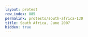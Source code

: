 ```yaml
---
layout: protest
row_index: 885
permalink: protests/south-africa-130
title: South Africa, June 2007
hidden: true
---
```

